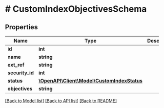 # # CustomIndexObjectivesSchema

## Properties

Name | Type | Description | Notes
------------ | ------------- | ------------- | -------------
**id** | **int** |  |
**name** | **string** |  |
**ext_ref** | **string** |  |
**security_id** | **int** |  | [optional]
**status** | [**\OpenAPI\Client\Model\CustomIndexStatus**](CustomIndexStatus.md) |  |
**objectives** | **string** |  | [optional]

[[Back to Model list]](../../README.md#models) [[Back to API list]](../../README.md#endpoints) [[Back to README]](../../README.md)
